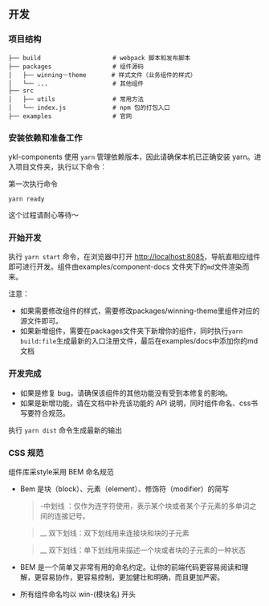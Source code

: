 ## 开发

### 项目结构

```
├── build                    # webpack 脚本和发布脚本
├── packages                 # 组件源码
│   ├── winning－theme       # 样式文件（业务组件的样式）
│   └── ...                  # 其他组件
├── src
│   ├── utils                # 常用方法
│   └── index.js             # npm 包的打包入口
├── examples                 # 官网
```

### 安装依赖和准备工作

ykl-components 使用 `yarn` 管理依赖版本，因此请确保本机已正确安装 yarn。进入项目文件夹，执行以下命令：

第一次执行命令
```shell
yarn ready
```
这个过程请耐心等待～

### 开始开发

执行 `yarn start` 命令，在浏览器中打开 [http://localhost:8085](https://webpack.js.org/)，导航直相应组件即可进行开发。组件由examples/component-docs 文件夹下的`md`文件渲染而来。

注意：
- 如果需要修改组件的样式，需要修改packages/winning-theme里组件对应的源文件即可。
- 如果新增组件，需要在packages文件夹下新增你的组件，同时执行`yarn build:file`生成最新的入口注册文件，最后在examples/docs中添加你的md文档

### 开发完成

- 如果是修复 bug，请确保该组件的其他功能没有受到本修复的影响。
- 如果是新增功能，请在文档中补充该功能的 API 说明，同时组件命名、css书写要符合规范。

执行 `yarn dist` 命令生成最新的输出

### CSS 规范
组件库采style采用 BEM 命名规范

- Bem 是块（block）、元素（element）、修饰符（modifier）的简写

  > -中划线 ：仅作为连字符使用，表示某个块或者某个子元素的多单词之间的连接记号。

  > __ 双下划线：双下划线用来连接块和块的子元素

  > __ 双下划线：单下划线用来描述一个块或者块的子元素的一种状态

- BEM 是一个简单又非常有用的命名约定。让你的前端代码更容易阅读和理解，更容易协作，更容易控制，更加健壮和明确，而且更加严密。

- 所有组件命名均以 win-(模块名) 开头

